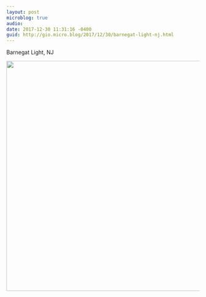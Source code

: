 ```yaml
---
layout: post
microblog: true
audio: 
date: 2017-12-30 11:31:16 -0400
guid: http://gio.micro.blog/2017/12/30/barnegat-light-nj.html
---
```

Barnegat Light, NJ

<img src="http://gio.micro.blog/uploads/2017/742c6c1ccd.jpg" width="600" height="600" />
